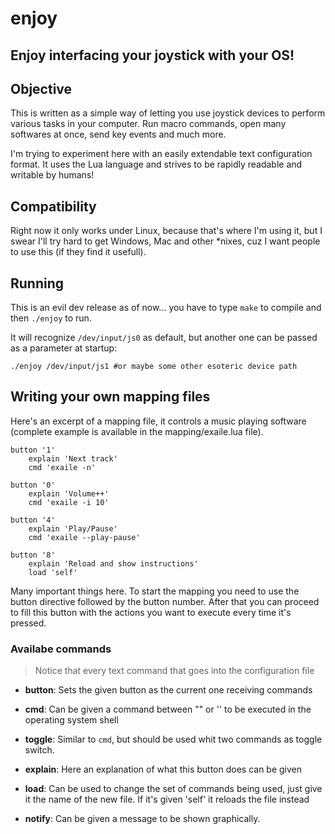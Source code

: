# enjoy

Enjoy interfacing your joystick with your OS!
---------

## Objective

This is written as a simple way of letting you use joystick devices to perform various tasks
in your computer. Run macro commands, open many softwares at once, send key events and much more.

I'm trying to experiment here with an easily extendable text configuration format. It uses the Lua
language and strives to be rapidly readable and writable by humans!

## Compatibility

Right now it only works under Linux, because that's where I'm using it, but I swear I'll try hard to get
Windows, Mac and other *nixes, cuz I want people to use this (if they find it usefull).

## Running

This is an evil dev release as of now... you have to type `make` to compile and then `./enjoy` to run.

It will recognize `/dev/input/js0` as default, but another one can be passed as a parameter at startup:

    ./enjoy /dev/input/js1 #or maybe some other esoteric device path

## Writing your own mapping files

Here's an excerpt of a mapping file, it controls a music playing software (complete example is available in the mapping/exaile.lua file).

	button '1'
		explain 'Next track'
		cmd 'exaile -n'

	button '0'
		explain 'Volume++'
		cmd 'exaile -i 10'

	button '4'
		explain 'Play/Pause'
		cmd 'exaile --play-pause'

	button '8'
		explain 'Reload and show instructions'
		load 'self'

Many important things here. To start the mapping you need to use the button directive followed by the button number. After that you can proceed to fill this button with the actions you want to execute every time it's pressed.

### Availabe commands

> Notice that every text command that goes into the configuration file

* **button**: Sets the given button as the current one receiving commands

* **cmd**: Can be given a command between "" or '' to be executed in the operating system shell

* **toggle**: Similar to `cmd`, but should be used whit two commands as toggle switch.

* **explain**: Here an explanation of what this button does can be given

* **load**: Can be used to change the set of commands being used, just give it the name of the new file. If it's given 'self' it reloads the file instead

* **notify**: Can be given a message to be shown graphically.

